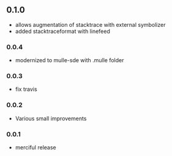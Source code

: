 ## 0.1.0

* allows augmentation of stacktrace with external symbolizer
* added stacktraceformat with linefeed


### 0.0.4

* modernized to mulle-sde with .mulle folder

### 0.0.3

* fix travis

### 0.0.2

* Various small improvements

### 0.0.1

* merciful release
